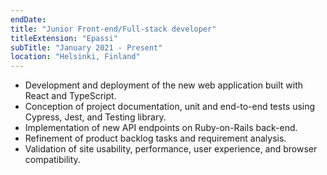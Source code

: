 ```yaml
---
endDate: 
title: "Junior Front-end/Full-stack developer"
titleExtension: "Epassi"
subTitle: "January 2021 - Present"
location: "Helsinki, Finland"
---
```


- Development and deployment of the new web application built with React and TypeScript.
- Conception of project documentation, unit and end-to-end tests using Cypress, Jest, and Testing library.
- Implementation of new API endpoints on Ruby-on-Rails back-end.
- Refinement of product backlog tasks and requirement analysis.
- Validation of site usability, performance, user experience, and browser compatibility.

